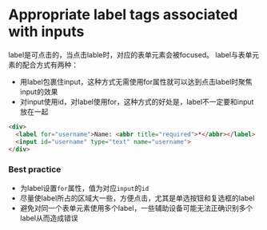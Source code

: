 # Appropriate label tags associated with inputs

label是可点击的，当点击lable时，对应的表单元素会被focused。
label与表单元素的配合方式有两种：
- 用label包裹住input，这种方式无需使用for属性就可以达到点击label时聚焦input的效果
- 对input使用id，对label使用for，这种方式的好处是，label不一定要和input放在一起

```html
<div>
  <label for="username">Name: <abbr title="required">*</abbr></label>
  <input id="username" type="text" name="username">
</div>
```

### Best practice
- 为label设置`for`属性，值为对应`input`的`id`
- 尽量使label所占的区域大一些，方便点击，尤其是单选按钮和复选框的label
- 避免对同一个表单元素使用多个label，一些辅助设备可能无法正确识别多个label从而造成错误
